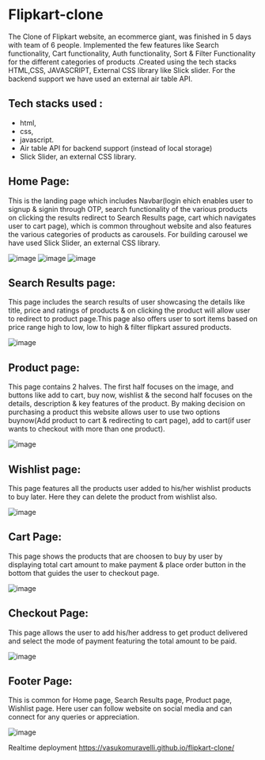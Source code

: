 # Flipkart-clone

The Clone of Flipkart website, an ecommerce giant, was finished in 5 days with team of 6 people. Implemented the few features like Search functionality, Cart functionality, Auth functionality, Sort &amp; Filter Functionality for the different categories of products .Created using the tech stacks HTML,CSS, JAVASCRIPT, External CSS library like Slick slider. For the backend support we have used an external air table API.

## Tech stacks used :

* html,
* css, 
* javascript.
* Air table API for backend support (instead of local storage)
* Slick Slider, an external CSS library.

## Home Page:

 This is the landing page which includes Navbar(login ehich enables user to signup & signin through OTP, search functionality of the various products on clicking the results redirect to Search Results page, cart which navigates user to cart page), which is common throughout website and also features the various categories of products as carousels.
For building carousel we have used Slick Slider, an external CSS library.
 
![image](https://user-images.githubusercontent.com/91777048/148634722-9eb733fa-73bc-46d9-bc07-b0124af882cf.png)
![image](https://user-images.githubusercontent.com/91777048/148634679-a16bf6aa-5b17-4c8c-9685-6991a414e4a7.png)
![image](https://user-images.githubusercontent.com/91777048/148634735-9fb75867-cf4a-4c03-8b9a-5a1f99924d6a.png)

## Search Results page:

This page includes the search results of user showcasing the details like title, price and ratings of products & on clicking the product will allow user to redirect to product page.This page also offers user to sort items based on price range high to low, low to high & filter flipkart assured products.

![image](https://user-images.githubusercontent.com/91777048/148634750-b608df4c-7ca6-4329-940b-6e7eb6030615.png)

## Product page:

This page contains 2 halves. The first half focuses on the image, and buttons like add to cart, buy now, wishlist & the second half focuses on the details, description & key features of the product. By making decision on purchasing a product this website allows user to use two options buynow(Add product to cart & redirecting to cart page), add to cart(if user wants to checkout with more than one product).

![image](https://user-images.githubusercontent.com/91777048/148634827-77e72584-f8aa-4647-a99e-b76bd8044105.png)

## Wishlist page:

This page features all the products user added to his/her wishlist products to buy later. Here they can delete the product from wishlist also.

![image](https://user-images.githubusercontent.com/91777048/148635243-e2fca564-0fe7-4cc7-9d10-6b95ac7aec44.png)

## Cart Page:

This page shows the products that are choosen to buy by user by displaying total cart amount to make payment & place order button in the bottom that guides the user to checkout page.

![image](https://user-images.githubusercontent.com/91777048/148634876-51f6a3d8-c1af-4773-8ff3-a7e497c81ac0.png)

## Checkout Page:

This page allows the user to add his/her address to get product delivered and select the mode of payment featuring the total amount to be paid.

![image](https://user-images.githubusercontent.com/91777048/148635006-f7fc1ac9-2d72-4ca3-977c-677f35609cba.png)

## Footer Page:

This is common for Home page, Search Results page, Product page, Wishlist page. Here user can follow website on social media and can connect for any queries or appreciation.

![image](https://user-images.githubusercontent.com/91777048/148635104-bd60c53b-d0dc-4bf8-a765-e977864a4f23.png)

Realtime deployment
https://vasukomuravelli.github.io/flipkart-clone/
